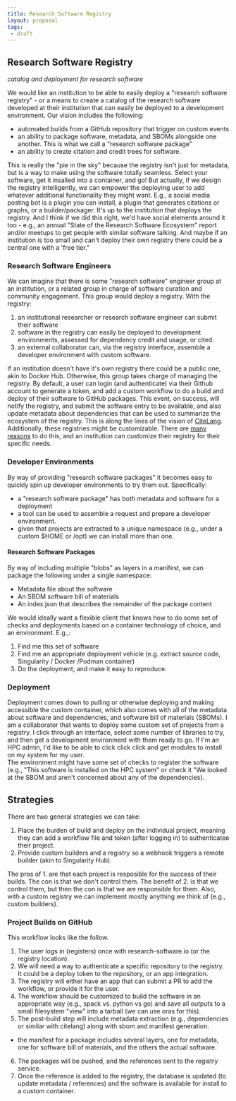 ```yaml
---
title: Research Software Registry
layout: proposal
tags: 
 - draft
---
```


## Research Software Registry

_catalog and deployment for research software_

We would like an institution to be able to easily deploy a "research software registry" - or a means
to create a catalog of the research software developed at their institution that can easily be deployed
to a development environment. Our vision includes the following:

 - automated builds from a GitHub repository that trigger on custom events
 - an ability to package software, metadata, and SBOMs alongside one another. This is what we call a "research software package"
 - an ability to create citation and credit trees for software.

This is really the "pie in the sky" because the registry isn't just for metadata, but is a way to make using the software totally seamless. 
Select your software, get it insalled into a container, and go! But actually, if we design the registry intelligently, we can empower the deploying user to add whatever additional functionality they might want. E.g., a social media posting bot is a plugin you can install, a plugin that generates citations or graphs, or a builder/packager. It's up to the institution that deploys the registry. And I think if we did this right, we'd have social elements around it too - e.g., an annual "State of the Research Software Ecosystem" report and/or meetups to get people with similar software talking. And maybe if an institution is too small and can't deploy their own registry there could be a central one with a 'free tier."


### Research Software Engineers

We can imagine that there is some "research software" engineer group at an institution, or a related group in charge of software curation and community engagement. This group would deploy a registry. With the registry:

1. an institutional researcher or research software engineer can submit their software
2. software in the registry can easily be deployed to development environments, assessed for dependency credit and usage, or cited.
3. an external collaborator can, via the registry interface, assemble a developer environment with custom software.

If an institution doesn't have it's own registry there could be a public one, akin to Docker Hub. Otherwise, this group takes charge of managing the registry. By default, a user can login (and authenticate) via their Github account to generate a token, and add a custom workflow to do a build and deploy of their software to GitHub packages. This event, on success, will notify the registry, and submit the software entry to be available, and also update metadata about dependencies that can be used to summarize the ecosystem of the registry. This is along the lines of the vision of [CiteLang](https://github.com/vsoch/citelang). Additionally, these registries might be customizable. There are [many reasons](https://gist.github.com/vsoch/d77254b2a7032b6ad58af27f28274df2) to do this, and an institution can customize their registry for their specific needs.

### Developer Environments

By way of providing "research software packages" it becomes easy to quickly spin up developer environments to try them out.
Specifically:

 - a "research software package" has both metadata and software for a deployment
 - a tool can be used to assemble a request and prepare a developer environment.
 - given that projects are extracted to a unique namespace (e.g., under a custom $HOME or /opt) we can install more than one.
 
#### Research Software Packages

By way of including multiple "blobs" as layers in a manifest, we can package the following under a single namespace:

 - Metadata file about the software
 - An SBOM software bill of materials
 - An index.json that describes the remainder of the package content

We would ideally want a flexible client that knows how to do some set of checks and deployments based
on a container technology of choice, and an environment. E.g.,:

1. Find me this set of software
2. Find me an appropriate deployment vehicle (e.g. extract source code, Singularity / Docker /Podman container)
3. Do the deployment, and make it easy to reproduce.


### Deployment

Deployment comes down to pulling or otherwise deploying and making accessible the custom container,
which also comes with all of the metadata about software and dependencies, and software bill of materials (SBOMs).
I am a collaborator that wants to deploy some custom set of projects from a registry. I
click through an interface, select some number of libraries to try, and then get a development environment with them ready to go. 
If I'm an HPC admin, I'd like to be able to click click click and get modules to install on my system for my user.  
The environment might have some set of checks to register the software (e.g., "This software is installed on the HPC system"
or check it "We looked at the SBOM and aren't concerned about any of the dependencies). 


## Strategies

There are two general strategies we can take:

1. Place the burden of build and deploy on the individual project, meaning they can add a workflow file and token (after logging in) to authenticatee their project. 
2. Provide custom builders and a registry so a webhook triggers a remote builder (akin to Singularity Hub). 

The pros of 1. are that each project is resposible for the success of their builds. The con is that we don't control them. The benefit of 2. is that we control them, but then the con is that we are responsible for them. Also, with a custom registry we can implement mostly anything we think of (e.g., custom builders).


### Project Builds on GitHub

This workflow looks like the follow.

1. The user logs in (registers) once with research-software.io (or the registry location).
2. We will need a way to authenticate a specific repository to the registry. It could be a deploy token to the repository, or an app integration.
3. The registry will either have an app that can submit a PR to add the workflow, or provide it for the user.
4. The workflow should be customized to build the software in an appropriate way (e.g., spack vs. python vs go) and save all outputs to a small filesystem "view" into a tarball (we can use oras for this).
5. The post-build step will include metadata extraction (e.g., dependencies or similar with citelang) along with sbom and manifest generation.
  - the manifest for a package includes several layers, one for metadata, one for software bill of materials, and the others the actual software.
6. The packages will be pushed, and the references sent to the registry service.
7. Once the reference is added to the registry, the database is updated (to update metadata / references) and the software is available for install to a custom container.

